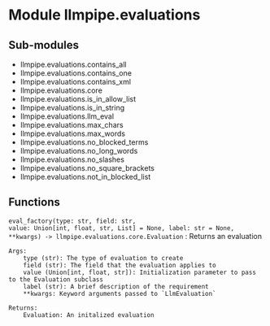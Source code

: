 Module llmpipe.evaluations
==========================

Sub-modules
-----------
* llmpipe.evaluations.contains_all
* llmpipe.evaluations.contains_one
* llmpipe.evaluations.contains_xml
* llmpipe.evaluations.core
* llmpipe.evaluations.is_in_allow_list
* llmpipe.evaluations.is_in_string
* llmpipe.evaluations.llm_eval
* llmpipe.evaluations.max_chars
* llmpipe.evaluations.max_words
* llmpipe.evaluations.no_blocked_terms
* llmpipe.evaluations.no_long_words
* llmpipe.evaluations.no_slashes
* llmpipe.evaluations.no_square_brackets
* llmpipe.evaluations.not_in_blocked_list

Functions
---------

`eval_factory(type: str, field: str, value: Union[int, float, str, List] = None, label: str = None, **kwargs) ‑> llmpipe.evaluations.core.Evaluation`
:   Returns an evaluation
    
    Args:
        type (str): The type of evaluation to create
        field (str): The field that the evaluation applies to
        value (Union[int, float, str]): Initialization parameter to pass to the Evaluation subclass
        label (str): A brief description of the requirement
        **kwargs: Keyword arguments passed to `LlmEvaluation`
    
    Returns:
        Evaluation: An initalized evaluation